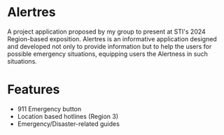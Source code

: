 # Alertres
A project application proposed by my group to present at STI's 2024 Region-based exposition. Alertres is an informative application designed and developed not only to provide information but to help the users for possible emergency situations, equipping users the Alertness in such situations.

# Features
- 911 Emergency button
- Location based hotlines (Region 3)
- Emergency/Disaster-related guides


